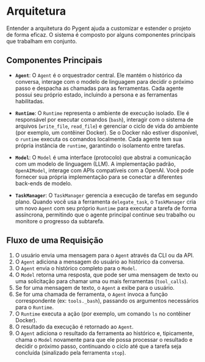 # Arquitetura

Entender a arquitetura do Pygent ajuda a customizar e estender o projeto de forma eficaz. O sistema é composto por alguns componentes principais que trabalham em conjunto.

## Componentes Principais

* **`Agent`**: O `Agent` é o orquestrador central. Ele mantém o histórico da conversa, interage com o modelo de linguagem para decidir o próximo passo e despacha as chamadas para as ferramentas. Cada agente possui seu próprio estado, incluindo a persona e as ferramentas habilitadas.

* **`Runtime`**: O `Runtime` representa o ambiente de execução isolado. Ele é responsável por executar comandos (`bash`), interagir com o sistema de arquivos (`write_file`, `read_file`) e gerenciar o ciclo de vida do ambiente (por exemplo, um contêiner Docker). Se o Docker não estiver disponível, o `runtime` executa os comandos localmente. Cada agente tem sua própria instância de `runtime`, garantindo o isolamento entre tarefas.

* **`Model`**: O `Model` é uma interface (protocolo) que abstrai a comunicação com um modelo de linguagem (LLM). A implementação padrão, `OpenAIModel`, interage com APIs compatíveis com a OpenAI. Você pode fornecer sua própria implementação para se conectar a diferentes back-ends de modelo.

* **`TaskManager`**: O `TaskManager` gerencia a execução de tarefas em segundo plano. Quando você usa a ferramenta `delegate_task`, o `TaskManager` cria um novo `Agent` com seu próprio `Runtime` para executar a tarefa de forma assíncrona, permitindo que o agente principal continue seu trabalho ou monitore o progresso da subtarefa.

## Fluxo de uma Requisição

1.  O usuário envia uma mensagem para o `Agent` através da CLI ou da API.
2.  O `Agent` adiciona a mensagem do usuário ao histórico da conversa.
3.  O `Agent` envia o histórico completo para o `Model`.
4.  O `Model` retorna uma resposta, que pode ser uma mensagem de texto ou uma solicitação para chamar uma ou mais ferramentas (`tool_calls`).
5.  Se for uma mensagem de texto, o `Agent` a exibe para o usuário.
6.  Se for uma chamada de ferramenta, o `Agent` invoca a função correspondente (ex: `tools._bash`), passando os argumentos necessários para o `Runtime`.
7.  O `Runtime` executa a ação (por exemplo, um comando `ls` no contêiner Docker).
8.  O resultado da execução é retornado ao `Agent`.
9.  O `Agent` adiciona o resultado da ferramenta ao histórico e, tipicamente, chama o `Model` novamente para que ele possa processar o resultado e decidir o próximo passo, continuando o ciclo até que a tarefa seja concluída (sinalizado pela ferramenta `stop`).
